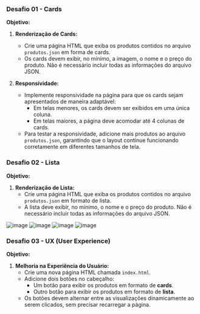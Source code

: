 ### Desafio 01 - Cards

**Objetivo:**

1. **Renderização de Cards:**
   - Crie uma página HTML que exiba os produtos contidos no arquivo `produtos.json` em forma de cards.
   - Os cards devem exibir, no mínimo, a imagem, o nome e o preço do produto. Não é necessário incluir todas as informações do arquivo JSON.

2. **Responsividade:**
   - Implemente responsividade na página para que os cards sejam apresentados de maneira adaptável:
     - Em telas menores, os cards devem ser exibidos em uma única coluna.
     - Em telas maiores, a página deve acomodar até 4 colunas de cards.
   - Para testar a responsividade, adicione mais produtos ao arquivo `produtos.json`, garantindo que o layout continue funcionando corretamente em diferentes tamanhos de tela.
  
### Desafio 02 - Lista

**Objetivo:**

1. **Renderização de Lista:**
   - Crie uma página HTML que exiba os produtos contidos no arquivo `produtos.json` em formato de lista.
   - A lista deve exibir, no mínimo, o nome e o preço do produto. Não é necessário incluir todas as informações do arquivo JSON.

![image](https://github.com/user-attachments/assets/b1cdb478-6289-48c7-b91d-a09cd615251a)
![image](https://github.com/user-attachments/assets/f9cac20c-a736-4834-8fda-653435952d7a)
![image](https://github.com/user-attachments/assets/f0e55c9f-5bcd-40b1-b2ae-e4d07322b3b2)
![image](https://github.com/user-attachments/assets/416a92c8-7a2b-456d-8579-8d43be71ed3b)

### Desafio 03 - UX (User Experience)

**Objetivo:**

1. **Melhoria na Experiência do Usuário:**
   - Crie uma nova página HTML chamada `index.html`.
   - Adicione dois botões no cabeçalho:
     - Um botão para exibir os produtos em formato de **cards**.
     - Outro botão para exibir os produtos em formato de **lista**.
   - Os botões devem alternar entre as visualizações dinamicamente ao serem clicados, sem precisar recarregar a página.

